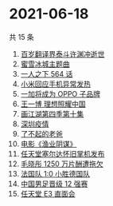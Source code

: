 # 2021-06-18

共 15 条

<!-- BEGIN -->
<!-- 最后更新时间 Fri Jun 18 2021 17:05:18 GMT+0800 (China Standard Time) -->

1. [百岁翻译界泰斗许渊冲逝世](https://www.zhihu.com/search?q=许渊冲)
2. [蜜雪冰城主题曲](https://www.zhihu.com/search?q=蜜雪冰城)
3. [一人之下 564 话](https://www.zhihu.com/search?q=一人之下)
4. [小米回应手机异常发热](https://www.zhihu.com/search?q=小米)
5. [一加将成为 OPPO 子品牌](https://www.zhihu.com/search?q=一加)
6. [王一博 理想照耀中国](https://www.zhihu.com/search?q=理想照耀中国)
7. [画江湖第四季第十集](https://www.zhihu.com/search?q=画江湖之不良人第四季)
8. [深圳疫情](https://www.zhihu.com/search?q=深圳疫情)
9. [了不起的老爸](https://www.zhihu.com/search?q=了不起的老爸)
10. [电影《渔业阴谋》](https://www.zhihu.com/search?q=渔业阴谋)
11. [任天堂塞尔达怀旧掌机发布](https://www.zhihu.com/search?q=塞尔达)
12. [毛晓彤 1250 万片酬遭拖欠](https://www.zhihu.com/search?q=毛晓彤)
13. [法国队 1:0 小胜德国队](https://www.zhihu.com/search?q=德法大战)
14. [中国男足晋级 12 强赛](https://www.zhihu.com/search?q=中国男足)
15. [任天堂 E3 直面会](https://www.zhihu.com/search?q=E3)

<!-- END -->
